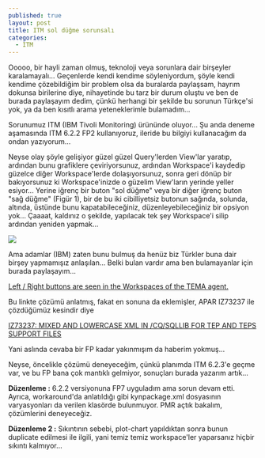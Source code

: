 ```yaml
---
published: true
layout: post
title: ITM sol düğme sorunsalı
categories: 
  - ITM
---
```


Ooooo, bir hayli zaman olmuş, teknoloji veya sorunlara dair birşeyler karalamayalı... Geçenlerde kendi kendime söyleniyordum, şöyle kendi kendime çözebildiğim bir problem olsa da buralarda paylaşsam, hayrım dokunsa birilerine diye, nihayetinde bu tarz bir durum oluştu ve ben de burada paylaşayım dedim, çünkü herhangi bir şekilde bu sorunun Türkçe'si yok, ya da ben kısıtlı arama yeteneklerimle bulamadım...


Sorunumuz ITM (IBM Tivoli Monitoring) ürününde oluyor... Şu anda deneme aşamasında ITM 6.2.2 FP2 kullanıyoruz, ileride bu bilgiyi kullanacağım da ondan yazıyorum...


Neyse olay şöyle gelişiyor güzel güzel Query'lerden View'lar yaratıp, ardından bunu grafiklere çeviriyorsunuz, ardından Workspace'i kaydedip güzelce diğer Workspace'lerde dolaşıyorsunuz, sonra geri dönüp bir bakıyorsunuz ki Workspace'inizde o güzelim View'ların yerinde yeller esiyor... Yerine iğrenç bir buton "sol düğme" veya bir diğer iğrenç buton "sağ düğme" (Figür 1), bir de bu iki cibilliyetsiz butonun sağında, solunda, altında, üstünde bunu kapatabileceğiniz, düzenleyebileceğiniz bir opsiyon yok... Çaaaat, kaldınız o şekilde, yapılacak tek şey Workspace'i silip ardından yeniden yapmak...

![]({{site.baseurl}}/_posts/ss001.JPG)

Ama adamlar (IBM) zaten bunu bulmuş da henüz biz Türkler buna dair birşey yapmamışız anlaşılan... Belki bulan vardır ama ben bulamayanlar için burada paylaşayım...

[Left / Right buttons are seen in the Workspaces of the TEMA agent.](http://www-01.ibm.com/support/docview.wss?uid=swg21431517)

Bu linkte çözümü anlatmış, fakat en sonuna da eklemişler, APAR IZ73237 ile çözdüğümüz kesindir diye

[IZ73237: MIXED AND LOWERCASE XML IN /CQ/SQLLIB FOR TEP AND TEPS SUPPORT FILES](http://www-01.ibm.com/support/docview.wss?uid=swg1IZ73237)

Yani aslında cevaba bir FP kadar yakınmışım da haberim yokmuş...

Neyse, öncelikle çözümü deneyeceğim, çünkü planımda ITM 6.2.3'e geçme var, ve bu FP bana çok mantıklı gelmiyor, sonuçları burada yazarım artık...

**Düzenleme :** 6.2.2 versiyonuna FP7 uyguladım ama sorun devam etti. Ayrıca, workaround'da anlatıldığı gibi kynpackage.xml dosyasının varyasyonları da verilen klasörde bulunmuyor. PMR açtık bakalım, çözümlerini deneyeceğiz.

**Düzenleme 2 :** Sıkıntının sebebi, plot-chart yapıldıktan sonra bunun duplicate edilmesi ile ilgili, yani temiz temiz workspace'ler yaparsanız hiçbir sıkıntı kalmıyor...
